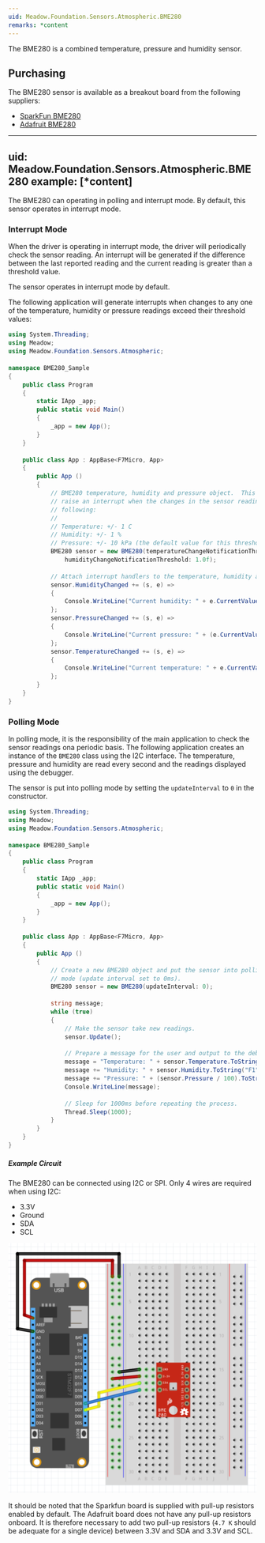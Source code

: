 ```yaml
---
uid: Meadow.Foundation.Sensors.Atmospheric.BME280
remarks: *content
---
```


The BME280 is a combined temperature, pressure and humidity sensor.

## Purchasing

The BME280 sensor is available as a breakout board from the following suppliers:

* [SparkFun BME280](https://www.sparkfun.com/products/13676)
* [Adafruit BME280](https://www.adafruit.com/product/2652)

---
uid: Meadow.Foundation.Sensors.Atmospheric.BME280
example: [*content]
---

The BME280 can operating in polling and interrupt mode.  By default, this sensor operates in interrupt mode.

### Interrupt Mode

When the driver is operating in interrupt mode, the driver will periodically check the sensor reading.  An interrupt will be generated if the difference between the last reported reading and the current reading is greater than a threshold value.

The sensor operates in interrupt mode by default.

The following application will generate interrupts when changes to any one of the temperature, humidity or pressure readings exceed their threshold values:

```csharp
using System.Threading;
using Meadow;
using Meadow.Foundation.Sensors.Atmospheric;

namespace BME280_Sample
{
    public class Program
    {
        static IApp _app; 
        public static void Main()
        {
            _app = new App();
        }
    }
    
    public class App : AppBase<F7Micro, App>
    {
        public App ()
        {
            // BME280 temperature, humidity and pressure object.  This object should
            // raise an interrupt when the changes in the sensor readings exceed the
            // following:
            //
            // Temperature: +/- 1 C
            // Humidity: +/- 1 %
            // Pressure: +/- 10 kPa (the default value for this threshold)
            BME280 sensor = new BME280(temperatureChangeNotificationThreshold: 0.1F,
                humidityChangeNotificationThreshold: 1.0f);
            
            // Attach interrupt handlers to the temperature, humidity and pressure sensor.
            sensor.HumidityChanged += (s, e) =>
            {
                Console.WriteLine("Current humidity: " + e.CurrentValue.ToString("f2"));
            };
            sensor.PressureChanged += (s, e) =>
            {
                Console.WriteLine("Current pressure: " + (e.CurrentValue / 100).ToString("f2"));
            };
            sensor.TemperatureChanged += (s, e) =>
            {
                Console.WriteLine("Current temperature: " + e.CurrentValue.ToString("f2"));
            };
        }
    }
}
```

### Polling Mode

In polling mode, it is the responsibility of the main application to check the sensor readings ona periodic basis.  The following application creates an instance of the `BME280` class using the I2C interface.  The temperature, pressure and humidity are read every second and the readings displayed using the debugger.

The sensor is put into polling mode by setting the `updateInterval` to `0` in the constructor.

```csharp
using System.Threading;
using Meadow;
using Meadow.Foundation.Sensors.Atmospheric;

namespace BME280_Sample
{
    public class Program
    {
        static IApp _app; 
        public static void Main()
        {
            _app = new App();
        }
    }
    
    public class App : AppBase<F7Micro, App>
    {
        public App ()
        {
            // Create a new BME280 object and put the sensor into polling
            // mode (update interval set to 0ms).
            BME280 sensor = new BME280(updateInterval: 0);

            string message;
            while (true)
            {
                // Make the sensor take new readings.
                sensor.Update();

                // Prepare a message for the user and output to the debug console.
                message = "Temperature: " + sensor.Temperature.ToString("F1") + " C\n";
                message += "Humidity: " + sensor.Humidity.ToString("F1") + " %\n";
                message += "Pressure: " + (sensor.Pressure / 100).ToString("F0") + " hPa\n\n";
                Console.WriteLine(message);

                // Sleep for 1000ms before repeating the process.
                Thread.Sleep(1000);
            }
        }
    }
}
```

##### Example Circuit

The BME280 can be connected using I2C or SPI.  Only 4 wires are required when using I2C:

* 3.3V
* Ground
* SDA
* SCL

![](/API_Assets/Meadow.Foundation.Sensors.Atmospheric.BME280/BME280.svg)

It should be noted that the Sparkfun board is supplied with pull-up resistors enabled by default.  The Adafruit board does not have any pull-up resistors onboard.  It is therefore necessary to add two pull-up resistors (`4.7 K` should be adequate for a single device) between 3.3V and SDA and 3.3V and SCL.